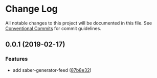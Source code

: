 # Change Log

All notable changes to this project will be documented in this file.
See [Conventional Commits](https://conventionalcommits.org) for commit guidelines.

## 0.0.1 (2019-02-17)

### Features

- add saber-generator-feed ([87b8e32](https://github.com/egoist/saber/commit/87b8e32))
